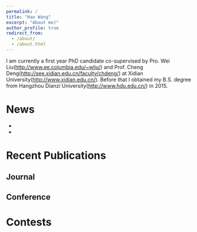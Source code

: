 ```yaml
---
permalink: /
title: "Hao Wang"
excerpt: "About me)"
author_profile: true
redirect_from: 
  - /about/
  - /about.html
---
```


I am currently a first year PhD candidate co-supervised by Pro. Wei Liu(http://www.ee.columbia.edu/~wliu/) and
Prof. Cheng Deng(http://see.xidian.edu.cn/faculty/chdeng/) at Xidian University(http://www.xidian.edu.cn/).
Before that I obtained my B.S. degree from Hangzhou Dianzi University(http://www.hdu.edu.cn/) in 2015.

News
======
* 
* 


Recent Publications
======

Journal
------

Conference
------

Contests
======


